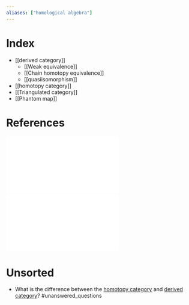 ```yaml
---
aliases: ["homological algebra"]
---
```


# Index
- [[derived category]]
  - [[Weak equivalence]]
  - [[Chain homotopy equivalence]]
  - [[quasiisomorphism]]
- [[homotopy category]]
- [[Triangulated category]]
- [[Phantom map]]

# References

![Some notes](../attachments/Lecture01.pdf)
![Modules and Categories: Notes on Homological Algebra](../attachments/Modules%20and%20Categories.pdf)
# Unsorted

- What is the difference between the [homotopy category](homotopy%20category.md) and [derived category](derived%20category.md)? #unanswered_questions 